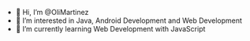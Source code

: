 - 👋 Hi, I’m @OliMartinez
- 👀 I’m interested in Java, Android Development and Web Development
- 🌱 I’m currently learning Web Development with JavaScript

<!---
OliMartinez/OliMartinez is a ✨ special ✨ repository because its `README.md` (this file) appears on your GitHub profile.
You can click the Preview link to take a look at your changes.
--->
